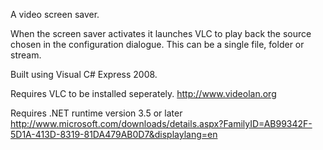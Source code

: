 A video screen saver.

When the screen saver activates it launches VLC to play back the source chosen in the configuration dialogue.  This can be a single file, folder or stream.

Built using Visual C# Express 2008.

Requires VLC to be installed seperately. http://www.videolan.org

Requires .NET runtime version 3.5 or later http://www.microsoft.com/downloads/details.aspx?FamilyID=AB99342F-5D1A-413D-8319-81DA479AB0D7&displaylang=en